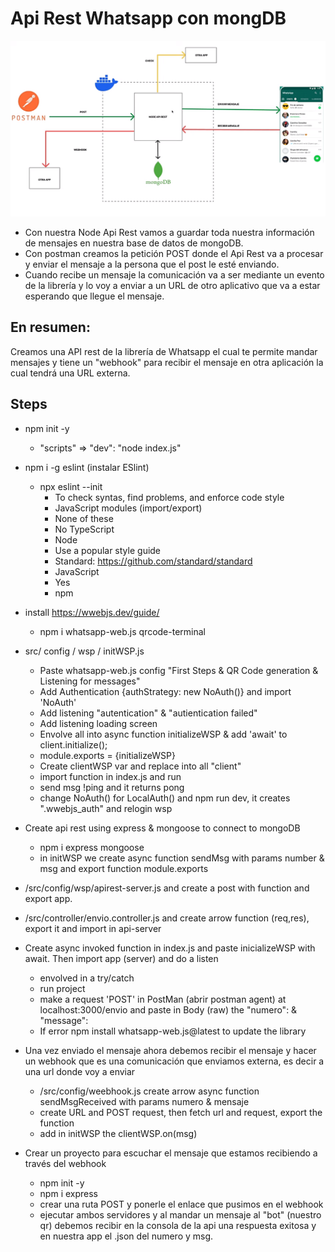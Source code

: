 # Api Rest Whatsapp con mongDB

![alt text](image.png)

- Con nuestra Node Api Rest vamos a guardar toda nuestra información de mensajes en nuestra base de datos de mongoDB.
- Con postman creamos la petición POST donde el Api Rest va a procesar y enviar el mensaje a la persona que el post le esté enviando.
- Cuando recibe un mensaje la comunicación va a ser mediante un evento de la librería y lo voy a enviar a un URL de otro aplicativo que va a estar esperando que llegue el mensaje.

## En resumen:
Creamos una API rest de la librería de Whatsapp el cual te permite mandar mensajes y tiene un "webhook" para recibir el mensaje en otra aplicación la cual tendrá una URL externa.

## Steps
- npm init -y
    - "scripts" => "dev": "node index.js"

- npm i -g eslint (instalar ESlint)
    - npx eslint --init
        - To check syntas, find problems, and enforce code style
        - JavaScript modules (import/export)
        - None of these
        - No TypeScript
        - Node
        - Use a popular style guide
        - Standard: https://github.com/standard/standard
        - JavaScript
        - Yes
        - npm

- install https://wwebjs.dev/guide/
    - npm i whatsapp-web.js qrcode-terminal

- src/ config / wsp / initWSP.js
    - Paste whatsapp-web.js config "First Steps & QR Code generation & Listening for messages"
    - Add Authentication {authStrategy: new NoAuth()} and import 'NoAuth'
    - Add listening "autentication" & "autientication failed"
    - Add listening loading screen
    - Envolve all into async function initializeWSP & add 'await' to client.initialize();
    - module.exports = {initializeWSP}
    - Create clientWSP var and replace into all "client"
    - import function in index.js and run
    - send msg !ping and it returns pong
    - change NoAuth() for LocalAuth() and npm run dev, it creates ".wwebjs_auth" and relogin wsp

- Create api rest using express & mongoose to connect to mongoDB
    - npm i express mongoose
    - in initWSP we create async function sendMsg with params number & msg and export function module.exports

- /src/config/wsp/apirest-server.js and create a post with function and export app.

- /src/controller/envio.controller.js and create arrow function (req,res), export it and import in api-server

- Create async invoked function in index.js and paste inicializeWSP with await. Then import app (server) and do a listen
    - envolved in a try/catch
    - run project 
    - make a request 'POST' in PostMan (abrir postman agent) at localhost:3000/envio and paste in Body (raw) the "numero": & "message":
    - If error npm install whatsapp-web.js@latest to update the library

- Una vez enviado el mensaje ahora debemos recibir el mensaje y hacer un webhook que es una comunicación que enviamos externa, es decir a una url donde voy a enviar
    - /src/config/weebhook.js create arrow async function sendMsgReceived with params numero & mensaje
    - create URL and POST request, then fetch url and request, export the function
    - add in initWSP the clientWSP.on(msg)

- Crear un proyecto para escuchar el mensaje que estamos recibiendo a través del webhook
    - npm init -y
    - npm i express
    - crear una ruta POST y ponerle el enlace que pusimos en el webhook
    - ejecutar ambos servidores y al mandar un mensaje al "bot" (nuestro qr) debemos recibir en la consola de la api una respuesta exitosa y en nuestra app el .json del numero y msg.
 
